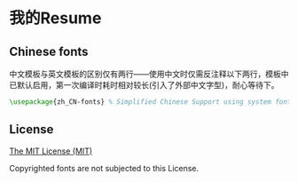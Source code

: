 # 我的Resume



## Chinese fonts

中文模板与英文模板的区别仅有两行——使用中文时仅需反注释以下两行，模板中已默认启用，第一次编译时耗时相对较长(引入了外部中文字型)，耐心等待下。

```latex
\usepackage{zh_CN-fonts} % Simplified Chinese Support using system fonts
```


## License

[The MIT License (MIT)](http://opensource.org/licenses/MIT)

Copyrighted fonts are not subjected to this License.
